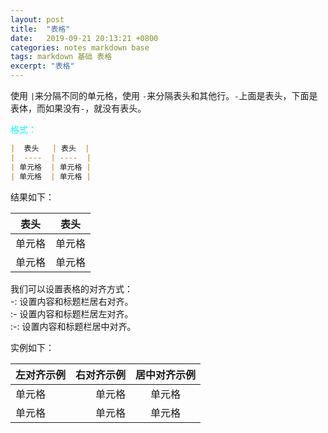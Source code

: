 ```yaml
---
layout: post
title:  "表格"
date:   2019-09-21 20:13:21 +0800
categories: notes markdown base
tags: markdown 基础 表格
excerpt: "表格"
---
```


使用 `|`来分隔不同的单元格，使用 `-`来分隔表头和其他行。`-`上面是表头，下面是表体，而如果没有`-`，就没有表头。

<span style="color:aqua">格式：</span>

```markdown
|  表头   | 表头  |
|  ----  | ----  |
| 单元格  | 单元格 |
| 单元格  | 单元格 |
```

结果如下：

|  表头   | 表头  |
|  ----  | ----  |
| 单元格  | 单元格 |
| 单元格  | 单元格 |

我们可以设置表格的对齐方式：  
-: 设置内容和标题栏居右对齐。  
:- 设置内容和标题栏居左对齐。  
:-: 设置内容和标题栏居中对齐。  

实例如下：

| 左对齐示例 | 右对齐示例 | 居中对齐示例 |
| :-----| ----: | :----: |
| 单元格 | 单元格 | 单元格 |
| 单元格 | 单元格 | 单元格 |
